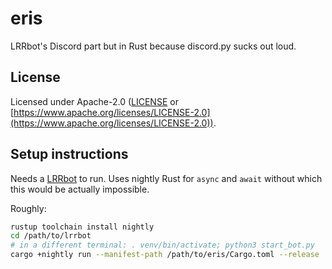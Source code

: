 # eris
LRRbot's Discord part but in Rust because discord.py sucks out loud.

## License
Licensed under Apache-2.0 ([LICENSE](LICENSE) or [https://www.apache.org/licenses/LICENSE-2.0](https://www.apache.org/licenses/LICENSE-2.0)).

## Setup instructions
Needs a [LRRbot](https://github.com/mrphlip/lrrbot) to run. Uses nightly Rust for `async` and `await` without which this would be actually impossible.

Roughly:
```bash
rustup toolchain install nightly
cd /path/to/lrrbot
# in a different terminal: . venv/bin/activate; python3 start_bot.py
cargo +nightly run --manifest-path /path/to/eris/Cargo.toml --release
```

